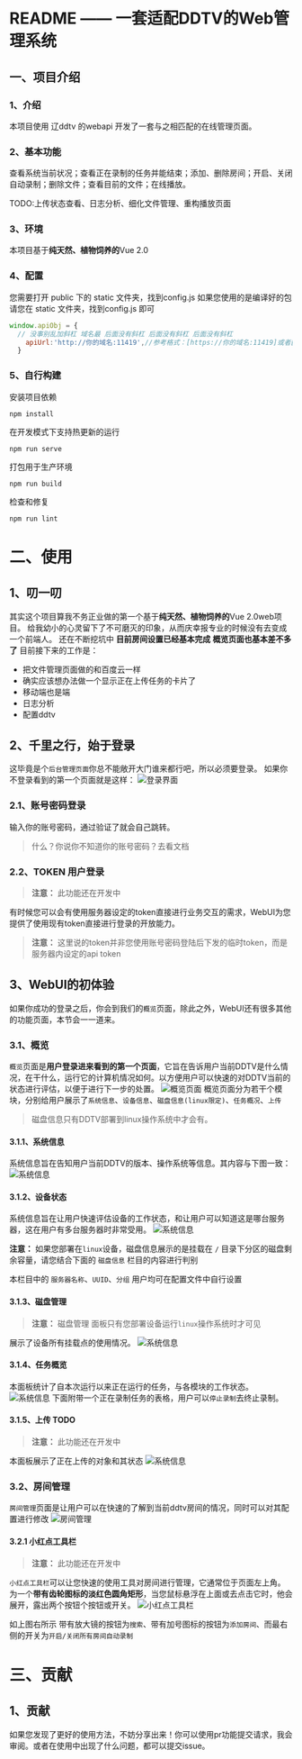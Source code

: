 # README —— 一套适配DDTV的Web管理系统
## 一、项目介绍

### 1、介绍
本项目使用 辽ddtv 的webapi 开发了一套与之相匹配的在线管理页面。

### 2、基本功能
查看系统当前状况；查看正在录制的任务并能结束；添加、删除房间；开启、关闭自动录制；删除文件；查看目前的文件；在线播放。

TODO:上传状态查看、日志分析、细化文件管理、重构播放页面
### 3、环境
本项目基于**纯天然、植物饲养的**Vue 2.0
### 4、配置
您需要打开 public 下的 static 文件夹，找到config.js
如果您使用的是编译好的包 请您在 static 文件夹，找到config.js 即可
```js
window.apiObj = {
  // 没事别乱加斜杠 域名最 后面没有斜杠 后面没有斜杠 后面没有斜杠
    apiUrl:'http://你的域名:11419',//参考格式：[https://你的域名:11419]或者[http://你的域名:11419]
  }
```
### 5、自行构建
安装项目依赖
```
npm install
```
在开发模式下支持热更新的运行
```
npm run serve
```
打包用于生产环境
```
npm run build
```
检查和修复
```
npm run lint
```

# 二、使用
## 1、叨一叨
其实这个项目算我不务正业做的第一个基于**纯天然、植物饲养的**Vue 2.0web项目。
给我幼小的心灵留下了不可磨灭的印象，从而庆幸报专业的时候没有去变成一个前端人。
还在不断挖坑中 **目前房间设置已经基本完成** **概览页面也基本差不多了** 目前接下来的工作是：
* 把文件管理页面做的和百度云一样
* 确实应该想办法做一个显示正在上传任务的卡片了
* 移动端也是端
* 日志分析
* 配置ddtv

## 2、千里之行，始于登录
这毕竟是个`后台管理页面`你总不能敞开大门谁来都行吧，所以必须要登录。
如果你不登录看到的第一个页面就是这样：
![登录界面](./doc_img/login.png)

### 2.1、账号密码登录
输入你的账号密码，通过验证了就会自己跳转。

> 什么？你说你不知道你的账号密码？去看文档

### 2.2、TOKEN 用户登录
> **注意：** 此功能还在开发中

有时候您可以会有使用服务器设定的token直接进行业务交互的需求，WebUI为您提供了使用现有token直接进行登录的开放能力。
> **注意：** 这里说的token并非您使用账号密码登陆后下发的临时token，而是服务器内设定的api token




## 3、WebUI的初体验
如果你成功的登录之后，你会到我们的`概览`页面，除此之外，WebUI还有很多其他的功能页面，本节会一一道来。

### 3.1、概览
`概览`页面是**用户登录进来看到的第一个页面**，它旨在告诉用户当前DDTV是什么情况，在干什么，运行它的计算机情况如何。以方便用户可以快速的对DDTV当前的状态进行评估，以便于进行下一步的处置。
![概览页面](./doc_img/home.jpg)
概览页面分为若干个模块，分别给用户展示了`系统信息`、`设备信息`、`磁盘信息(linux限定)`、`任务概况`、`上传`

> 磁盘信息只有DDTV部署到linux操作系统中才会有。
#### 3.1.1、系统信息
系统信息旨在告知用户当前DDTV的版本、操作系统等信息。其内容与下图一致：
![系统信息](./doc_img/home_sys_info.png)

#### 3.1.2、设备状态
系统信息旨在让用户快速评估设备的工作状态，和让用户可以知道这是哪台服务器，这在用户有多台服务器时非常受用。
![系统信息](./doc_img/home_dock_info.png)

**注意：** 如果您部署在`linux`设备，磁盘信息展示的是挂载在 `/` 目录下分区的磁盘剩余容量，请您结合下面的 `磁盘信息` 栏目的内容进行判别 

本栏目中的 `服务器名称`、`UUID`、`分组` 用户均可在配置文件中自行设置

#### 3.1.3、磁盘管理
> **注意：** 磁盘管理 面板只有您部署设备运行`linux`操作系统时才可见

展示了设备所有挂载点的使用情况。
![系统信息](./doc_img/home_hdd.png)

#### 3.1.4、任务概览
本面板统计了自本次运行以来正在运行的任务，与各模块的工作状态。
![系统信息](./doc_img/home_tasks.png)
下面附带一个正在录制任务的表格，用户可以`停止录制`去终止录制。

#### 3.1.5、上传 TODO
> **注意：** 此功能还在开发中

本面板展示了正在上传的对象和其状态
![系统信息](./doc_img/home_up.png)

### 3.2、房间管理
`房间管理`页面是让用户可以在快速的了解到当前ddtv房间的情况，同时可以对其配置进行修改
![房间管理](./doc_img/room.png)

#### 3.2.1 小红点工具栏
> **注意：** 此功能还在开发中

`小红点工具栏`可以让您快速的使用工具对房间进行管理，它通常位于页面左上角。为一个**带有齿轮图标的淡红色圆角矩形**，当您鼠标悬浮在上面或去点击它时，他会展开，露出两个按钮个按钮或开关。
![小红点工具栏](./doc_img/room_tools.png)

如上图右所示 带有放大镜的按钮为`搜索`、带有加号图标的按钮为`添加房间`、而最右侧的开关为`开启/关闭所有房间自动录制`








# 三、贡献
## 1、贡献
如果您发现了更好的使用方法，不妨分享出来！你可以使用pr功能提交请求，我会审阅。或者在使用中出现了什么问题，都可以提交issue。
